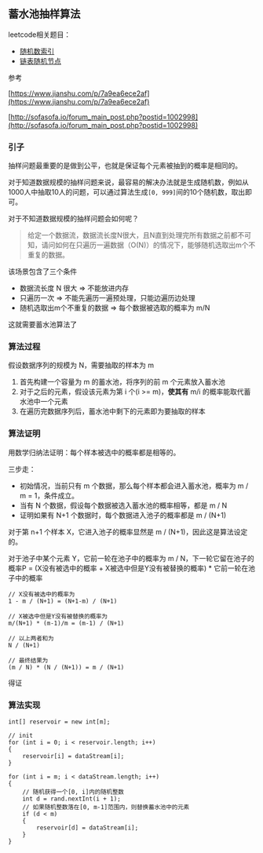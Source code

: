 ## 蓄水池抽样算法

leetcode相关题目：

+ [随机数索引](https://leetcode-cn.com/problems/random-pick-index/)
+ [链表随机节点](https://leetcode-cn.com/problems/linked-list-random-node/)

参考

[https://www.jianshu.com/p/7a9ea6ece2af](https://www.jianshu.com/p/7a9ea6ece2af)

[http://sofasofa.io/forum_main_post.php?postid=1002998](http://sofasofa.io/forum_main_post.php?postid=1002998)

### 引子

抽样问题最重要的是做到公平，也就是保证每个元素被抽到的概率是相同的。

对于知道数据规模的抽样问题来说，最容易的解决办法就是生成随机数，例如从1000人中抽取10人的问题，可以通过算法生成`[0, 999]`间的10个随机数，取出即可。

对于不知道数据规模的抽样问题会如何呢？

> 给定一个数据流，数据流长度N很大，且N直到处理完所有数据之前都不可知，请问如何在只遍历一遍数据（O(N)）的情况下，能够随机选取出m个不重复的数据。

该场景包含了三个条件

+ 数据流长度 N 很大 => 不能放进内存
+ 只遍历一次 => 不能先遍历一遍预处理，只能边遍历边处理
+ 随机选取出m个不重复的数据 => 每个数据被选取的概率为 m/N

这就需要蓄水池算法了

### 算法过程

假设数据序列的规模为 N，需要抽取的样本为 m

1. 首先构建一个容量为 m 的蓄水池，将序列的前 m 个元素放入蓄水池
2. 对于之后的元素，假设该元素为第 i 个(i >= m)，**使其有** m/i 的概率能取代蓄水池中一个元素
3. 在遍历完数据序列后，蓄水池中剩下的元素即为要抽取的样本

### 算法证明

用数学归纳法证明：每个样本被选中的概率都是相等的。

三步走：

+ 初始情况，当前只有 m 个数据，那么每个样本都会进入蓄水池，概率为 m / m = 1，条件成立。
+ 当有 N 个数据，假设每个数据被选入蓄水池的概率相等，都是 m / N
+ 证明如果有 N+1 个数据时，每个数据进入池子的概率都是 m / (N+1)

对于第 n+1 个样本 X，它进入池子的概率显然是 m / (N+1)，因此这是算法设定的。

对于池子中某个元素 Y，它前一轮在池子中的概率为 m / N，下一轮它留在池子的概率P = (X没有被选中的概率 + X被选中但是Y没有被替换的概率) * 它前一轮在池子中的概率

````
// X没有被选中的概率为
1 - m / (N+1) = (N+1-m) / (N+1)

// X被选中但是Y没有被替换的概率为
m/(N+1) * (m-1)/m = (m-1) / (N+1)

// 以上两者和为
N / (N+1)

// 最终结果为
(m / N) * (N / (N+1)) = m / (N+1)
````

得证

### 算法实现

````
int[] reservoir = new int[m];

// init
for (int i = 0; i < reservoir.length; i++)
{
    reservoir[i] = dataStream[i];
}

for (int i = m; i < dataStream.length; i++)
{
    // 随机获得一个[0, i]内的随机整数
    int d = rand.nextInt(i + 1);
    // 如果随机整数落在[0, m-1]范围内，则替换蓄水池中的元素
    if (d < m)
    {
        reservoir[d] = dataStream[i];
    }
}
````



